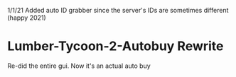 1/1/21
Added auto ID grabber since the server's IDs are sometimes different (happy 2021)
# Lumber-Tycoon-2-Autobuy Rewrite
Re-did the entire gui. Now it's an actual auto buy
